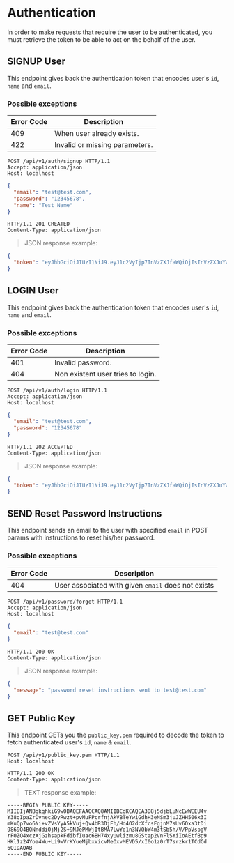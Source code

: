 # Authentication

In order to make requests that require the user to be authenticated, you must retrieve the token to be able to act on the behalf of the user.

## SIGNUP User

This endpoint gives back the authentication token that encodes user's `id`, `name` and `email`.

### Possible exceptions

| Error Code | Description                    |
| ---------- | ------------------------------ |
| 409        | When user already exists.      |
| 422        | Invalid or missing parameters. |

```http
POST /api/v1/auth/signup HTTP/1.1
Accept: application/json
Host: localhost
```

```json
{
  "email": "test@test.com",
  "password": "12345678",
  "name": "Test Name"
}
```

```http
HTTP/1.1 201 CREATED
Content-Type: application/json
```

> JSON response example:

```json
{
  "token": "eyJhbGciOiJIUzI1NiJ9.eyJ1c2VyIjp7InVzZXJfaWQiOjIsInVzZXJuYW1lIjoiTml0aXNoIEFnZ2Fyd2FsIiwiZW1haWwiOiJyb3lhbG5pdGlzaDIxQGdtYWlsLmNvbSJ9LCJleHAiOjE1ODkyMDI5ODF9.tHRLJeQGuLiJ1Ncc2tQSaNiQnbrnERKuOPERfZeNnF8"
}
```

## LOGIN User

This endpoint gives back the authentication token that encodes user's `id`, `name` and `email`.

### Possible exceptions

| Error Code | Description                       |
| ---------- | --------------------------------- |
| 401        | Invalid password.                 |
| 404        | Non existent user tries to login. |

```http
POST /api/v1/auth/login HTTP/1.1
Accept: application/json
Host: localhost
```

```json
{
  "email": "test@test.com",
  "password": "12345678"
}
```

```http
HTTP/1.1 202 ACCEPTED
Content-Type: application/json
```

> JSON response example:

```json
{
  "token": "eyJhbGciOiJIUzI1NiJ9.eyJ1c2VyIjp7InVzZXJfaWQiOjIsInVzZXJuYW1lIjoiTml0aXNoIEFnZ2Fyd2FsIiwiZW1haWwiOiJyb3lhbG5pdGlzaDIxQGdtYWlsLmNvbSJ9LCJleHAiOjE1ODkyMDI5ODF9.tHRLJeQGuLiJ1Ncc2tQSaNiQnbrnERKuOPERfZeNnF8"
}
```

## SEND Reset Password Instructions

This endpoint sends an email to the user with specified `email` in POST params with instructions to reset his/her password.

### Possible exceptions

| Error Code | Description                                        |
| ---------- | -------------------------------------------------- |
| 404        | User associated with given `email` does not exists |

```http
POST /api/v1/password/forgot HTTP/1.1
Accept: application/json
Host: localhost
```

```json
{
  "email": "test@test.com"
}
```

```http
HTTP/1.1 200 OK
Content-Type: application/json
```

> JSON response example:

```json
{
  "message": "password reset instructions sent to test@test.com"
}
```

## GET Public Key

This endpoint GETs you the `public_key.pem` required to decode the token to fetch authenticated user's `id`, `name` & `email`.

```http
POST /api/v1/public_key.pem HTTP/1.1
Host: localhost
```

```http
HTTP/1.1 200 OK
Content-Type: application/json
```

> TEXT response example:

```
-----BEGIN PUBLIC KEY-----
MIIBIjANBgkqhkiG9w0BAQEFAAOCAQ8AMIIBCgKCAQEA3D8j5djbLuNcEwWEEU4v
Y38gIpaZrDvnec2DyRwzt+pvMuFPcrfnjAkVBTeYwiGdhH3eNSm3juJZHH506x3I
mKuQp7vo6Ni+vZVsYyA5kVuj+Qv4bR3DjFh/Hd4O2dcXfcsFgjnM7sUv6Oxa3tDi
9869O4BQNnddiOjMj2S+9NJePMWjItBMA7LwYq1n3NVQbW4m3tSb5h/V/PpVspgV
rF0ZO4xczXjGzhsapkFdibfIuac6BH74xyUwlizmu8GStap2VnFlSYiIoAEtfBp9
HKl1z24Yoa4Wu+Li9wVrKYueMjbxVicvNeOxvMEVD5/xI0o1z0rT7srzkr1TCdCd
6QIDAQAB
-----END PUBLIC KEY-----
```

